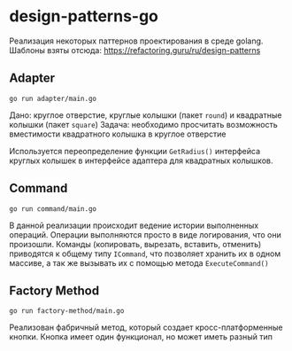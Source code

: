 # design-patterns-go

Реализация некоторых паттернов проектирования в среде golang.
Шаблоны взяты отсюда: https://refactoring.guru/ru/design-patterns

## Adapter

`
go run adapter/main.go 
`

Дано: круглое отверстие, круглые колышки (пакет `round`) и квадратные колышки (пакет `square`)
Задача: необходимо просчитать возможность вместимости квадратного колышка в круглое отверстие

Используется переопределение функции `GetRadius()` интерфейса круглых колышек в интерфейсе адаптера для квадратных колышков.
## Command

`
go run command/main.go
`

В данной реализации происходит ведение истории выполненных операций.
Операции выполняются просто в виде логирования, что они произошли.
Команды (копировать, вырезать, вставить, отменить) приводятся к общему типу `ICommand`, что позволяет хранить их в одном массиве, а так же вызывать их с помощью метода `ExecuteCommand()`

## Factory Method

`
go run factory-method/main.go
`

Реализован фабричный метод, который создает кросс-платформенные кнопки. Кнопка имеет один функционал, но
может иметь разный тип
